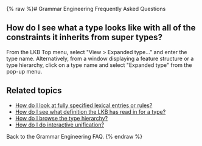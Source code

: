 {% raw %}# Grammar Engineering Frequently Asked Questions

## How do I see what a type looks like with all of the constraints it inherits from super types?

From the LKB Top menu, select "View &gt; Expanded type..." and enter the
type name. Alternatively, from a window displaying a feature structure
or a type hierarchy, click on a type name and select "Expanded type"
from the pop-up menu.

## Related topics

- [How do I look at fully specified lexical entries or
rules?](https://delph-in.github.io/docs/matrix/GeFaqViewEntry)
- [How do I see what definition the LKB has read in for a
type?](https://delph-in.github.io/docs/matrix/GeFaqViewType)
- [How do I browse the type hierarchy?](https://delph-in.github.io/docs/matrix/GeFaqViewHierarchy)
- [How do I do interactive unification?](https://delph-in.github.io/docs/matrix/GeFaqInteractiveUnify)

Back to the Grammar Engineering FAQ.
<update date omitted for speed>{% endraw %}
